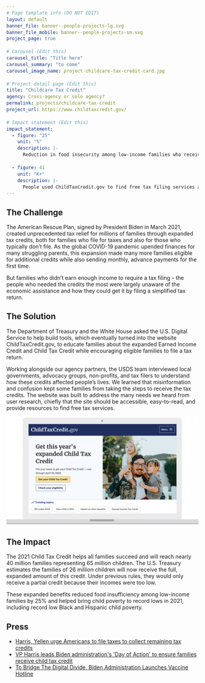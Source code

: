 ```yaml
---
# Page template info (DO NOT EDIT)
layout: default
banner_file: banner--people-projects-lg.svg
banner_file_mobile: banner--people-projects-sm.svg
project_page: true

# Carousel (Edit this)
carousel_title: "Title here"
carousel_summary: "to come"
carousel_image_name: project-childcare-tax-credit-card.jpg

# Project detail page (Edit this)
title: "Childcare Tax Credit"
agency: Cross-agency or solo agency?
permalink: projects/childcare-tax-credit
project_url: https://www.childtaxcredit.gov/

# Impact statement (Edit this)
impact_statement:
  - figure: "25"
    unit: "%"
    description: |-
      Reduction in food insecurity among low-income families who received the Child Tax Credit
      
  - figure: 41
    unit: "K+"
    description: |-
      People used ChildTaxCredit.gov to find free tax filing services and receive expanded tax benefits
---
```


## The Challenge

The American Rescue Plan, signed by President Biden in March 2021, created unprecedented tax relief for millions of families through expanded tax credits, both for families who file for taxes and also for those who typically don’t file. As the global COVID-19 pandemic upended finances for many struggling parents, this expansion made many more families eligible for additional credits while also sending monthly, advance payments for the first time. 

But families who didn’t earn enough income to require a tax filing – the people who needed the credits the most were largely unaware of the economic assistance and how they could get it by filing a simplified tax return. 


## The Solution

The Department of Treasury and the White House asked the U.S. Digital Service to help build tools, which eventually turned into the website ChildTaxCredit.gov, to educate families about the expanded Earned Income Credit and Child Tax Credit while encouraging eligible families to file a tax return. 

Working alongside our agency partners, the USDS team interviewed local governments, advocacy groups, non-profits, and tax filers to understand how these credits affected people’s lives. We learned that misinformation and confusion kept some families from taking the steps to receive the tax credits. The website was built to address the many needs we heard from user research, chiefly that the site should be accessible, easy-to-read, and provide resources to find free tax services. 

![](../images/project-ctc-screenshot.jpg)

## The Impact

The 2021 Child Tax Credit helps all families succeed and will reach nearly 40 million families representing 65 million children. The U.S. Treasury estimates the families of 26 million children will now receive the full, expanded amount of this credit. Under previous rules, they would only receive a partial credit because their incomes were too low. 

These expanded benefits reduced food insufficiency among low-income families by 25% and helped bring child poverty to record lows in 2021, including record low Black and Hispanic child poverty.

## Press

- [Harris, Yellen urge Americans to file taxes to collect remaining tax credits](https://www.reuters.com/world/us/harris-yellen-urge-americans-file-taxes-collect-remaining-tax-credits-2022-02-08/)
- [VP Harris leads Biden administration's 'Day of Action' to ensure families receive child tax credit](https://www.usds.gov/)
- [To Bridge The Digital Divide, Biden Administration Launches Vaccine Hotline](https://www.npr.org/2021/05/09/994885742/to-bridge-the-digital-divide-biden-administration-launches-vaccine-hotline)
